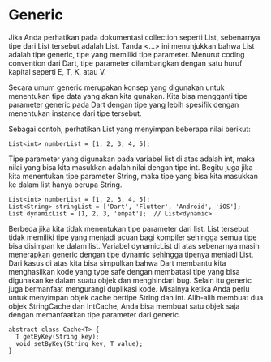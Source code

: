 # Generic
Jika Anda perhatikan pada dokumentasi collection seperti List, sebenarnya tipe dari List tersebut adalah List<E>. Tanda <...> ini menunjukkan bahwa List adalah tipe generic, tipe yang memiliki tipe parameter. Menurut coding convention dari Dart, tipe parameter dilambangkan dengan satu huruf kapital seperti E, T, K, atau V.

Secara umum generic merupakan konsep yang digunakan untuk menentukan tipe data yang akan kita gunakan. Kita bisa mengganti tipe parameter generic pada Dart dengan tipe yang lebih spesifik dengan menentukan instance dari tipe tersebut.

Sebagai contoh, perhatikan List yang menyimpan beberapa nilai berikut:
```
List<int> numberList = [1, 2, 3, 4, 5];
```
Tipe parameter yang digunakan pada variabel list di atas adalah int, maka nilai yang bisa kita masukkan adalah nilai dengan tipe int. Begitu juga jika kita menentukan tipe parameter String, maka tipe yang bisa kita masukkan ke dalam list hanya berupa String.
```
List<int> numberList = [1, 2, 3, 4, 5];
List<String> stringList = ['Dart', 'Flutter', 'Android', 'iOS'];
List dynamicList = [1, 2, 3, 'empat'];  // List<dynamic>
```
Berbeda jika kita tidak menentukan tipe parameter dari list. List tersebut tidak memiliki tipe yang menjadi acuan bagi kompiler sehingga semua tipe bisa disimpan ke dalam list. Variabel dynamicList di atas sebenarnya masih menerapkan generic dengan tipe dynamic sehingga tipenya menjadi List<dynamic>.
Dari kasus di atas kita bisa simpulkan bahwa Dart membantu kita menghasilkan kode yang type safe dengan membatasi tipe yang bisa digunakan ke dalam suatu objek dan menghindari bug. Selain itu generic juga bermanfaat mengurangi duplikasi kode. Misalnya ketika Anda perlu untuk menyimpan objek cache bertipe String dan int. Alih-alih membuat dua objek StringCache dan IntCache, Anda bisa membuat satu objek saja dengan memanfaatkan tipe parameter dari generic.
```
abstract class Cache<T> {
  T getByKey(String key);
  void setByKey(String key, T value);
}
```
